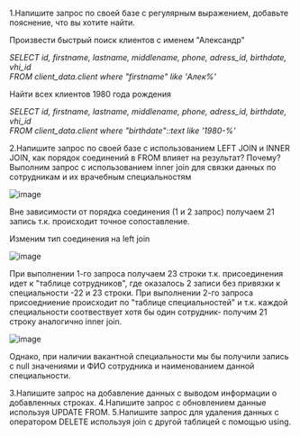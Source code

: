 1.Напишите запрос по своей базе с регулярным выражением, добавьте пояснение, что вы хотите найти.
   
Произвести быстрый поиск клиентов с именем "Александр"
   
*SELECT id, firstname, lastname, middlename, phone, adress_id, birthdate, vhi_id\
FROM client_data.client where "firstname" like 'Алек%'*

      
Найти всех клиентов 1980 года рождения 
    
*SELECT id, firstname, lastname, middlename, phone, adress_id, birthdate, vhi_id\
FROM client_data.client where "birthdate"::text like '1980-%'*

      
2.Напишите запрос по своей базе с использованием LEFT JOIN и INNER JOIN, как порядок соединений в FROM влияет на результат? Почему?\
Выполним запрос с использованием inner join для связки данных по сотрудникам и их врачебным специальностям

![image](https://user-images.githubusercontent.com/126672650/236309330-4810d913-9a2d-4e3f-99f7-dbadd1156a94.png)

Вне зависимости от порядка соединения (1 и 2 запрос) получаем 21 запись т.к. происходит точное сопоставление.

Изменим тип соединения на left join

![image](https://user-images.githubusercontent.com/126672650/236311336-90985e1b-a580-41ac-abfa-7eb5faeccf46.png)

При выполнении 1-го запроса получаем 23 строки т.к. присоединения идет к "таблице сотрудников", где оказалось 2 записи без привязки к специальности -22 и 23 строки.
При выполнении 2-го запроса присоедниение происходит по "таблице специальностей" и т.к. каждой специальности соотвествует хотя бы один сотрудник- получим 21 строку аналогично inner join. 

![image](https://user-images.githubusercontent.com/126672650/236312662-205b1511-6e02-4335-96d2-cc7ab61c1161.png)

Однако, при наличии вакантной специальности мы бы получили запись с null значениями и ФИО сотрудника и наименованием данной специальности.

3.Напишите запрос на добавление данных с выводом информации о добавленных строках.
4.Напишите запрос с обновлением данные используя UPDATE FROM.
5.Напишите запрос для удаления данных с оператором DELETE используя join с другой таблицей с помощью using.
